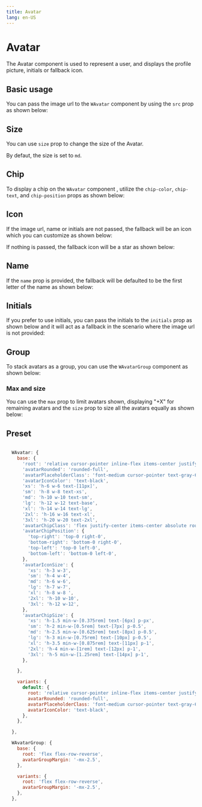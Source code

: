 ```yaml
---
title: Avatar
lang: en-US
---
```


# Avatar

The Avatar component is used to represent a user, and displays the profile picture, initials or fallback icon.

## Basic usage

You can pass the image url to the `WAvatar` component by using the `src` prop as shown below:

<demo src="../../components/Avatar/avatarBasic.vue" />

## Size

You can use `size` prop to change the size of the Avatar.

<demo src="../../components/Avatar/avatarSize.vue" />

By defaut, the size is set to `md`.


## Chip


To display a chip on the `WAvatar` component , utilize the `chip-color`, `chip-text`, and `chip-position` props as shown below:


<demo src="../../components/Avatar/avatarChip.vue" />


## Icon

If the image url, name or initials are not passed, the fallback will be an icon which you can customize as shown below:

<demo src="../../components/Avatar/avatarIcon.vue" />

If nothing is passed, the fallback icon will be a star as shown below:

<demo src="../../components/Avatar/avatarFallbackIcon.vue"/>

## Name

If the `name` prop is provided, the fallback will be defaulted to be the first letter of the name as shown below:

<demo src="../../components/Avatar/avatarName.vue"/>


## Initials

If you prefer to use initials, you can pass the initials to the `initials` prop as shown below and it will act as a fallback in the scenario where the image url is not provided:

<demo src="../../components/Avatar/avatarInitials.vue"/>


## Group

To stack avatars as a group, you can use the `WAvatarGroup` component as shown below:

<demo src="../../components/Avatar/avatarGroup.vue" />

### Max and size

You can use the `max` prop to limit avatars shown, displaying "+X" for remaining avatars and the `size` prop to size all the avatars equally as shown below:

<demo src="../../components/Avatar/avatarGroupMax.vue"/>


## Preset

```js

  WAvatar: {
    base: {
      'root': 'relative cursor-pointer inline-flex items-center justify-center bg-gray-100 rounded-full',
      'avatarRounded': 'rounded-full',
      'avatarPlaceholderClass': 'font-medium cursor-pointer text-gray-600 upperCase',
      'avatarIconColor': 'text-black',
      'xs': 'h-6 w-6 text-[11px]',
      'sm': 'h-8 w-8 text-xs',
      'md': 'h-10 w-10 text-sm',
      'lg': 'h-12 w-12 text-base',
      'xl': 'h-14 w-14 text-lg',
      '2xl': 'h-16 w-16 text-xl',
      '3xl': 'h-20 w-20 text-2xl',
      'avatarChipClass': 'flex justify-center items-center absolute rounded-full !text-white cursor-pointer text-white dark:text-gray-900',
      'avatarChipPosition': {
        'top-right': 'top-0 right-0',
        'bottom-right': 'bottom-0 right-0',
        'top-left': 'top-0 left-0',
        'bottom-left': 'bottom-0 left-0',
      },
      'avatarIconSize': {
        'xs': 'h-3 w-3',
        'sm': 'h-4 w-4',
        'md': 'h-6 w-6',
        'lg': 'h-7 w-7',
        'xl': 'h-8 w-8 ',
        '2xl': 'h-10 w-10',
        '3xl': 'h-12 w-12',
      },
      'avatarChipSize': {
        'xs': 'h-1.5 min-w-[0.375rem] text-[6px] p-px',
        'sm': 'h-2 min-w-[0.5rem] text-[7px] p-0.5',
        'md': 'h-2.5 min-w-[0.625rem] text-[8px] p-0.5',
        'lg': 'h-3 min-w-[0.75rem] text-[10px] p-0.5',
        'xl': 'h-3.5 min-w-[0.875rem] text-[11px] p-1',
        '2xl': 'h-4 min-w-[1rem] text-[12px] p-1',
        '3xl': 'h-5 min-w-[1.25rem] text-[14px] p-1',
      },

    },

    variants: {
      default: {
        root: 'relative cursor-pointer inline-flex items-center justify-center bg-gray-100 rounded-full',
        avatarRounded: 'rounded-full',
        avatarPlaceholderClass: 'font-medium cursor-pointer text-gray-600 upperCase',
        avatarIconColor: 'text-black',
      },
    },

  },

  WAvatarGroup: {
    base: {
      root: 'flex flex-row-reverse',
      avatarGroupMargin: '-mx-2.5',
    },

    variants: {
      root: 'flex flex-row-reverse',
      avatarGroupMargin: '-mx-2.5',
    },
  },

```


